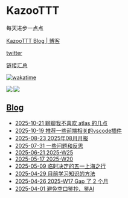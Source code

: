 # KazooTTT
每天进步一点点

[KazooTTT Blog | 博客](https://blog.kazoottt.top)

[twitter](https://x.com/KazooTTT)

[链接汇总](https://bento.me/kazoottt)

[![wakatime](https://wakatime.com/badge/user/d3dc2570-e4bf-4469-b0c2-127b495e8b91.svg)](https://wakatime.com/@d3dc2570-e4bf-4469-b0c2-127b495e8b91)

<a href="https://github.com/anuraghazra/github-readme-stats">
  <img align="left" src="https://github-readme-stats.vercel.app/api?username=KazooTTT&theme=radical" />
</a>

<a href="https://github.com/anuraghazra/github-readme-stats">
  <img src="https://github-readme-stats.vercel.app/api/top-langs/?username=KazooTTT&theme=radical" />
</a>

## [Blog](https://blog.kazoottt.top/posts/)
<!-- BLOG-POST-LIST:START -->
 - [2025-10-21 聊聊我不喜欢 atlas 的几点](https://blog.kazoottt.top/posts/alking-about-things-i-dislike-about-atlas/)
 - [2025-10-19 推荐一些前端相关的vscode插件](https://blog.kazoottt.top/posts/%E6%8E%A8%E8%8D%90%E4%B8%80%E4%BA%9Bvscode%E6%8F%92%E4%BB%B6/)
 - [2025-08-23 2025年08月月报](https://blog.kazoottt.top/posts/2025-08-monthly-report/)
 - [2025-07-31 一些问题和反思](https://blog.kazoottt.top/posts/reflections-about-work/)
 - [2025-06-21 2025-W25](https://blog.kazoottt.top/posts/2025-W25/)
 - [2025-05-17 2025-W20](https://blog.kazoottt.top/posts/2025-W20/)
 - [2025-05-09 临时决定的五一上海之行](https://blog.kazoottt.top/posts/shanghai-trip/)
 - [2025-04-29 目前学习知识的方法](https://blog.kazoottt.top/posts/%E7%9B%AE%E5%89%8D%E5%AD%A6%E4%B9%A0%E7%9F%A5%E8%AF%86%E7%9A%84%E6%96%B9%E6%B3%95/)
 - [2025-04-26 2025-W17 Gap 了 2 个月](https://blog.kazoottt.top/posts/2025-W17/)
 - [2025-04-01 避免空口鉴抄、鉴AI](https://blog.kazoottt.top/posts/no-unproven-claims-against-creators/)<!-- BLOG-POST-LIST:END -->
